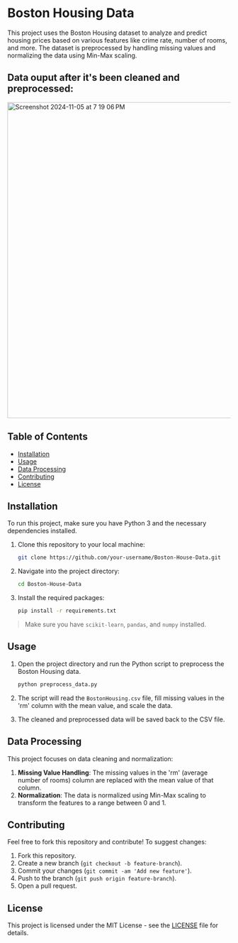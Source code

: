 # Boston Housing Data

This project uses the Boston Housing dataset to analyze and predict housing prices based on various features like crime rate, number of rooms, and more. The dataset is preprocessed by handling missing values and normalizing the data using Min-Max scaling.

## Data ouput after it's been cleaned and preprocessed:

<img width="712" alt="Screenshot 2024-11-05 at 7 19 06 PM" src="https://github.com/user-attachments/assets/e23cfa9d-6aa7-41f4-9574-6a98f36b7483">


## Table of Contents

- [Installation](#installation)
- [Usage](#usage)
- [Data Processing](#data-processing)
- [Contributing](#contributing)
- [License](#license)

## Installation

To run this project, make sure you have Python 3 and the necessary dependencies installed.

1. Clone this repository to your local machine:
    ```bash
    git clone https://github.com/your-username/Boston-House-Data.git
    ```
2. Navigate into the project directory:
    ```bash
    cd Boston-House-Data
    ```
3. Install the required packages:
    ```bash
    pip install -r requirements.txt
    ```

> Make sure you have `scikit-learn`, `pandas`, and `numpy` installed.

## Usage

1. Open the project directory and run the Python script to preprocess the Boston Housing data.
    ```bash
    python preprocess_data.py
    ```

2. The script will read the `BostonHousing.csv` file, fill missing values in the 'rm' column with the mean value, and scale the data.

3. The cleaned and preprocessed data will be saved back to the CSV file.

## Data Processing

This project focuses on data cleaning and normalization:

1. **Missing Value Handling**: The missing values in the 'rm' (average number of rooms) column are replaced with the mean value of that column.
2. **Normalization**: The data is normalized using Min-Max scaling to transform the features to a range between 0 and 1.

## Contributing

Feel free to fork this repository and contribute! To suggest changes:

1. Fork this repository.
2. Create a new branch (`git checkout -b feature-branch`).
3. Commit your changes (`git commit -am 'Add new feature'`).
4. Push to the branch (`git push origin feature-branch`).
5. Open a pull request.

## License

This project is licensed under the MIT License - see the [LICENSE](LICENSE) file for details.

